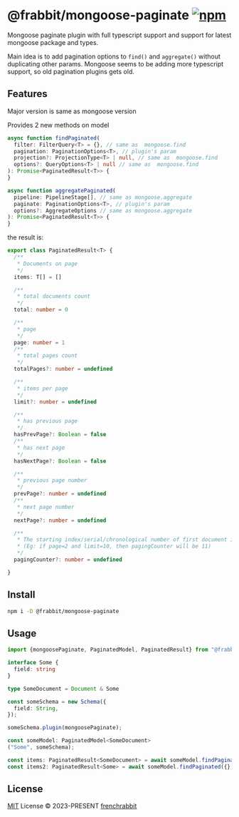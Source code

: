 # @frabbit/mongoose-paginate [![npm](https://img.shields.io/npm/v/@frabbit/mongoose-paginate.svg)](https://npmjs.com/package/@frabbit/mongoose-paginate)

Mongoose paginate plugin with full typescript support and support for latest mongoose package and types.

Main idea is to add pagination options to `find()` and `aggregate()` without duplicating other params.
Mongoose seems to be adding more typescript support, so old pagination plugins gets old.

## Features

Major version is same as mongoose version

Provides 2 new methods on model

```typescript
async function findPaginated(
  filter: FilterQuery<T> = {}, // same as  mongoose.find 
  pagination: PaginationOptions<T>, // plugin's param
  projection?: ProjectionType<T> | null, // same as  mongoose.find
  options?: QueryOptions<T> | null // same as  mongoose.find
): Promise<PaginatedResult<T>> {
}
```

```typescript
async function aggregatePaginated(
  pipeline: PipelineStage[], // same as mongoose.aggregate
  paginate: PaginationOptions<T>, // plugin's param
  options?: AggregateOptions // same as mongoose.aggregate
): Promise<PaginatedResult<T>> {
}
```

the result is:

```typescript
export class PaginatedResult<T> {
  /**
   * Documents on page
   */
  items: T[] = []

  /**
   * total documents count
   */
  total: number = 0

  /**
   * page
   */
  page: number = 1
  /**
   * total pages count
   */
  totalPages?: number = undefined

  /**
   * items per page
   */
  limit?: number = undefined

  /**
   * has previous page
   */
  hasPrevPage?: Boolean = false
  /**
   * has next page
   */
  hasNextPage?: Boolean = false

  /**
   * previous page number
   */
  prevPage?: number = undefined
  /**
   * next page number
   */
  nextPage?: number = undefined

  /**
   * The starting index/serial/chronological number of first document in current page.
   * (Eg: if page=2 and limit=10, then pagingCounter will be 11)
   */
  pagingCounter?: number = undefined

}
```

## Install

```bash
npm i -D @frabbit/mongoose-paginate
```

## Usage

```typescript
import {mongoosePaginate, PaginatedModel, PaginatedResult} from "@frabbit/mongoose-paginate";

interface Some {
  field: string
}

type SomeDocument = Document & Some

const someSchema = new Schema({
  field: String,
});

someSchema.plugin(mongoosePaginate);

const someModel: PaginatedModel<SomeDocument>
("Some", someSchema);

const items: PaginatedResult<SomeDocument> = await someModel.findPaginated({}, {limit: 10, page: 1})
const items2: PaginatedResult<Some> = await someModel.findPaginated({}, {limit: 10, page: 1}, {field: 1}, {lean: true})

```

## License

[MIT](./LICENSE) License © 2023-PRESENT [frenchrabbit](https://github.com/frenchrabbit)
